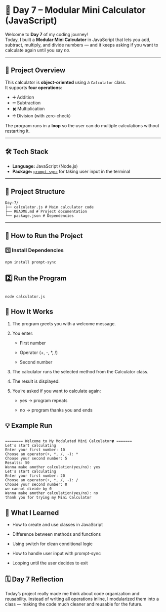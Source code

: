 # 🧮 Day 7 – Modular Mini Calculator (JavaScript)

Welcome to **Day 7** of my coding journey!  
Today, I built a **Modular Mini Calculator** in JavaScript that lets you add, subtract, multiply, and divide numbers — and it keeps asking if you want to calculate again until you say *no*.  

---

## 📌 Project Overview

This calculator is **object-oriented** using a `Calculator` class.  
It supports **four operations**:
- ➕ Addition
- ➖ Subtraction
- ✖️ Multiplication
- ➗ Division (with zero-check)

The program runs in a **loop** so the user can do multiple calculations without restarting it.

---

## 🛠️ Tech Stack
- **Language:** JavaScript (Node.js)
- **Package:** [`prompt-sync`](https://www.npmjs.com/package/prompt-sync) for taking user input in the terminal

---

## 📂 Project Structure

```
Day-7/
├── calculator.js # Main calculator code
├── README.md # Project documentation
└── package.json # Dependencies

```


---

## 🚀 How to Run the Project

### 1️⃣ Install Dependencies

```bash
npm install prompt-sync

```

## 2️⃣ Run the Program

```

node calculator.js

```

## 🧩 How It Works

1. The program greets you with a welcome message.

2. You enter:

    - First number

    - Operator (+, -, *, /)

    - Second number

3. The calculator runs the selected method from the Calculator class.

4. The result is displayed.

5. You’re asked if you want to calculate again:

    - yes → program repeats

    - no → program thanks you and ends


## 💡 Example Run

```

======== Welcome to My Modulated Mini Calculator🍀 =======
Let's start calculating
Enter your first number: 10
Choose an operator(+, *, /, -): *
Choose your second number: 5
Results: 50
Wanna make another calculation(yes/no): yes
Let's start calculating
Enter your first number: 20
Choose an operator(+, *, /, -): /
Choose your second number: 0
we cannot divide by 0
Wanna make another calculation(yes/no): no
thank you for trying my Mini Calculator

```

## 📖 What I Learned

- How to create and use classes in JavaScript

- Difference between methods and functions

- Using switch for clean conditional logic

- How to handle user input with prompt-sync

- Looping until the user decides to exit


## 🗓️ Day 7 Reflection

Today’s project really made me think about code organization and reusability.
Instead of writing all operations inline, I modularized them into a class — making the code much cleaner and reusable for the future.